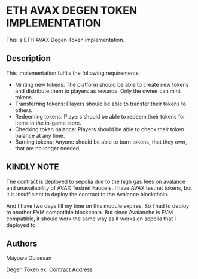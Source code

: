 # ETH AVAX DEGEN TOKEN IMPLEMENTATION

This is ETH AVAX Degen Token implementation.

## Description

This implementation fulfils the following requirements:

- Minting new tokens: The platform should be able to create new tokens and distribute them to players as rewards. Only the owner can mint tokens.
- Transferring tokens: Players should be able to transfer their tokens to others.
- Redeeming tokens: Players should be able to redeem their tokens for items in the in-game store.
- Checking token balance: Players should be able to check their token balance at any time.
- Burning tokens: Anyone should be able to burn tokens, that they own, that are no longer needed.

## KINDLY NOTE

The contract is deployed to sepolia due to the high gas fees on avalance and unavailability of AVAX Testnet Faucets.
I have AVAX testnet tokens, but it is insufficient to deploy the contract to the Avalance blockchain.

And I have two days till my time on this module expires. So I had to deploy to another EVM compatible blockchain.
But since Avalanche is EVM compatible, it should work the same way as it works on sepolia that I deployed to.

## Authors

Mayowa Obisesan

Degen Token
ex. [Contract Address](https://sepolia.etherscan.io/address/0x99d50b088fa0ebff70323aef3f8d6d13ff560bd2)

